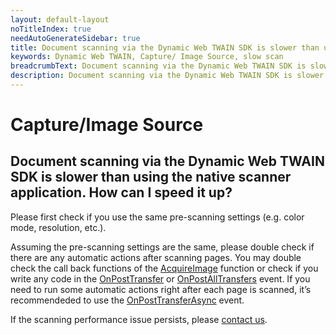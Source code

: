 ```yaml
---
layout: default-layout
noTitleIndex: true
needAutoGenerateSidebar: true
title: Document scanning via the Dynamic Web TWAIN SDK is slower than using the native scanner application. How can I speed it up?
keywords: Dynamic Web TWAIN, Capture/ Image Source, slow scan
breadcrumbText: Document scanning via the Dynamic Web TWAIN SDK is slower than using the native scanner application. How can I speed it up?
description: Document scanning via the Dynamic Web TWAIN SDK is slower than using the native scanner application. How can I speed it up?
---
```


# Capture/Image Source

## Document scanning via the Dynamic Web TWAIN SDK is slower than using the native scanner application. How can I speed it up?

Please first check if you use the same pre-scanning settings (e.g. color mode, resolution, etc.).

Assuming the pre-scanning settings are the same, please double check if there are any automatic actions after scanning pages. You may double check the call back functions of the <a href="https://www.dynamsoft.com/web-twain/docs/info/api/WebTwain_Acquire.html?ver=latest#acquireimage" target="_blank">AcquireImage</a> function or check if you write any code in the <a href="https://www.dynamsoft.com/web-twain/docs/info/api/WebTwain_Acquire.html?ver=latest#onposttransfer" target="_blank">OnPostTransfer</a> or <a href="https://www.dynamsoft.com/web-twain/docs/info/api/WebTwain_Acquire.html?ver=latest#onpostalltransfers" target="_blank">OnPostAllTransfers</a> event. If you need to run some automatic actions  right after each page is scanned, it’s recommendeded to use the <a href="https://www.dynamsoft.com/web-twain/docs/info/api/WebTwain_Acquire.html?ver=latest#onposttransferasync" target="_blank">OnPostTransferAsync</a> event.

If the scanning performance issue persists, please <a href="mailto:support@dynamsoft.com">contact us</a>.
